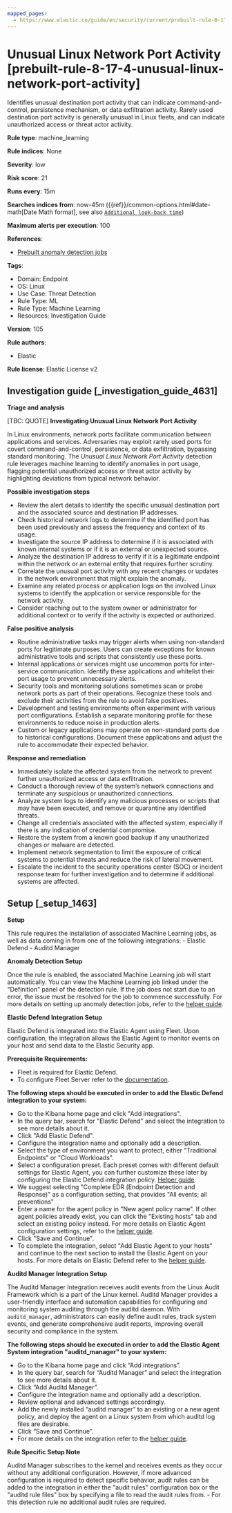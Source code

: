 ```yaml
---
mapped_pages:
  - https://www.elastic.co/guide/en/security/current/prebuilt-rule-8-17-4-unusual-linux-network-port-activity.html
---
```


# Unusual Linux Network Port Activity [prebuilt-rule-8-17-4-unusual-linux-network-port-activity]

Identifies unusual destination port activity that can indicate command-and-control, persistence mechanism, or data exfiltration activity. Rarely used destination port activity is generally unusual in Linux fleets, and can indicate unauthorized access or threat actor activity.

**Rule type**: machine_learning

**Rule indices**: None

**Severity**: low

**Risk score**: 21

**Runs every**: 15m

**Searches indices from**: now-45m ({{ref}}/common-options.html#date-math[Date Math format], see also [`Additional look-back time`](docs-content://solutions/security/detect-and-alert/create-detection-rule.md#rule-schedule))

**Maximum alerts per execution**: 100

**References**:

* [Prebuilt anomaly detection jobs](docs-content://reference/security/prebuilt-anomaly-detection-jobs.md)

**Tags**:

* Domain: Endpoint
* OS: Linux
* Use Case: Threat Detection
* Rule Type: ML
* Rule Type: Machine Learning
* Resources: Investigation Guide

**Version**: 105

**Rule authors**:

* Elastic

**Rule license**: Elastic License v2

## Investigation guide [_investigation_guide_4631]

**Triage and analysis**

[TBC: QUOTE]
**Investigating Unusual Linux Network Port Activity**

In Linux environments, network ports facilitate communication between applications and services. Adversaries may exploit rarely used ports for covert command-and-control, persistence, or data exfiltration, bypassing standard monitoring. The *Unusual Linux Network Port Activity* detection rule leverages machine learning to identify anomalies in port usage, flagging potential unauthorized access or threat actor activity by highlighting deviations from typical network behavior.

**Possible investigation steps**

* Review the alert details to identify the specific unusual destination port and the associated source and destination IP addresses.
* Check historical network logs to determine if the identified port has been used previously and assess the frequency and context of its usage.
* Investigate the source IP address to determine if it is associated with known internal systems or if it is an external or unexpected source.
* Analyze the destination IP address to verify if it is a legitimate endpoint within the network or an external entity that requires further scrutiny.
* Correlate the unusual port activity with any recent changes or updates in the network environment that might explain the anomaly.
* Examine any related process or application logs on the involved Linux systems to identify the application or service responsible for the network activity.
* Consider reaching out to the system owner or administrator for additional context or to verify if the activity is expected or authorized.

**False positive analysis**

* Routine administrative tasks may trigger alerts when using non-standard ports for legitimate purposes. Users can create exceptions for known administrative tools and scripts that consistently use these ports.
* Internal applications or services might use uncommon ports for inter-service communication. Identify these applications and whitelist their port usage to prevent unnecessary alerts.
* Security tools and monitoring solutions sometimes scan or probe network ports as part of their operations. Recognize these tools and exclude their activities from the rule to avoid false positives.
* Development and testing environments often experiment with various port configurations. Establish a separate monitoring profile for these environments to reduce noise in production alerts.
* Custom or legacy applications may operate on non-standard ports due to historical configurations. Document these applications and adjust the rule to accommodate their expected behavior.

**Response and remediation**

* Immediately isolate the affected system from the network to prevent further unauthorized access or data exfiltration.
* Conduct a thorough review of the system’s network connections and terminate any suspicious or unauthorized connections.
* Analyze system logs to identify any malicious processes or scripts that may have been executed, and remove or quarantine any identified threats.
* Change all credentials associated with the affected system, especially if there is any indication of credential compromise.
* Restore the system from a known good backup if any unauthorized changes or malware are detected.
* Implement network segmentation to limit the exposure of critical systems to potential threats and reduce the risk of lateral movement.
* Escalate the incident to the security operations center (SOC) or incident response team for further investigation and to determine if additional systems are affected.


## Setup [_setup_1463]

**Setup**

This rule requires the installation of associated Machine Learning jobs, as well as data coming in from one of the following integrations: - Elastic Defend - Auditd Manager

**Anomaly Detection Setup**

Once the rule is enabled, the associated Machine Learning job will start automatically. You can view the Machine Learning job linked under the "Definition" panel of the detection rule. If the job does not start due to an error, the issue must be resolved for the job to commence successfully. For more details on setting up anomaly detection jobs, refer to the [helper guide](docs-content://explore-analyze/machine-learning/anomaly-detection.md).

**Elastic Defend Integration Setup**

Elastic Defend is integrated into the Elastic Agent using Fleet. Upon configuration, the integration allows the Elastic Agent to monitor events on your host and send data to the Elastic Security app.

**Prerequisite Requirements:**

* Fleet is required for Elastic Defend.
* To configure Fleet Server refer to the [documentation](docs-content://reference/ingestion-tools/fleet/fleet-server.md).

**The following steps should be executed in order to add the Elastic Defend integration to your system:**

* Go to the Kibana home page and click "Add integrations".
* In the query bar, search for "Elastic Defend" and select the integration to see more details about it.
* Click "Add Elastic Defend".
* Configure the integration name and optionally add a description.
* Select the type of environment you want to protect, either "Traditional Endpoints" or "Cloud Workloads".
* Select a configuration preset. Each preset comes with different default settings for Elastic Agent, you can further customize these later by configuring the Elastic Defend integration policy. [Helper guide](docs-content://solutions/security/configure-elastic-defend/configure-an-integration-policy-for-elastic-defend.md).
* We suggest selecting "Complete EDR (Endpoint Detection and Response)" as a configuration setting, that provides "All events; all preventions"
* Enter a name for the agent policy in "New agent policy name". If other agent policies already exist, you can click the "Existing hosts" tab and select an existing policy instead. For more details on Elastic Agent configuration settings, refer to the [helper guide](docs-content://reference/ingestion-tools/fleet/agent-policy.md).
* Click "Save and Continue".
* To complete the integration, select "Add Elastic Agent to your hosts" and continue to the next section to install the Elastic Agent on your hosts. For more details on Elastic Defend refer to the [helper guide](docs-content://solutions/security/configure-elastic-defend/install-elastic-defend.md).

**Auditd Manager Integration Setup**

The Auditd Manager Integration receives audit events from the Linux Audit Framework which is a part of the Linux kernel. Auditd Manager provides a user-friendly interface and automation capabilities for configuring and monitoring system auditing through the auditd daemon. With `auditd_manager`, administrators can easily define audit rules, track system events, and generate comprehensive audit reports, improving overall security and compliance in the system.

**The following steps should be executed in order to add the Elastic Agent System integration "auditd_manager" to your system:**

* Go to the Kibana home page and click “Add integrations”.
* In the query bar, search for “Auditd Manager” and select the integration to see more details about it.
* Click “Add Auditd Manager”.
* Configure the integration name and optionally add a description.
* Review optional and advanced settings accordingly.
* Add the newly installed “auditd manager” to an existing or a new agent policy, and deploy the agent on a Linux system from which auditd log files are desirable.
* Click “Save and Continue”.
* For more details on the integration refer to the [helper guide](https://docs.elastic.co/integrations/auditd_manager).

**Rule Specific Setup Note**

Auditd Manager subscribes to the kernel and receives events as they occur without any additional configuration. However, if more advanced configuration is required to detect specific behavior, audit rules can be added to the integration in either the "audit rules" configuration box or the "auditd rule files" box by specifying a file to read the audit rules from. - For this detection rule no additional audit rules are required.



